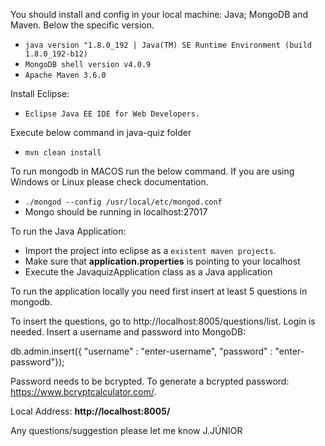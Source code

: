 

You should install and config in your local machine: Java; MongoDB and Maven. 
Below the specific version.

- `java version "1.8.0_192 | Java(TM) SE Runtime Environment (build 1.8.0_192-b12) `
- `MongoDB shell version v4.0.9`
- `Apache Maven 3.6.0`

Install Eclipse:
- `Eclipse Java EE IDE for Web Developers.`

Execute below command in java-quiz folder
- `mvn clean install`

To run mongodb in MACOS run the below command. If you are using Windows or Linux please check documentation.
-  `./mongod --config /usr/local/etc/mongod.conf`
-  Mongo should be running in localhost:27017

To run the Java Application:
- Import the project into eclipse as a `existent maven projects`.
- Make sure that **application.properties** is pointing to your localhost
- Execute the JavaquizApplication class as a Java application

To run the application locally you need first insert at least 5 questions in mongodb.

To insert the questions, go to http://localhost:8005/questions/list. Login is needed. 
Insert a username and password into MongoDB: 

db.admin.insert({
      "username" : "enter-username",
      "password" : "enter-password"});

Password needs to be bcrypted. To generate a bcrypted password: https://www.bcryptcalculator.com/. 

Local Address: **http://localhost:8005/**

Any questions/suggestion please let me know
J.JÚNIOR
